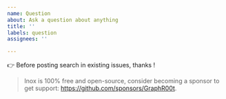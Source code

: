 ```yaml
---
name: Question
about: Ask a question about anything
title: ''
labels: question
assignees: ''

---
```


👉 Before posting search in existing issues, thanks !


> Inox is 100% free and open-source, consider becoming a sponsor to get support: https://github.com/sponsors/GraphR00t.
